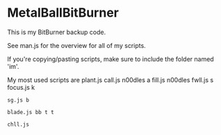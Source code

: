 # MetalBallBitBurner
This is my BitBurner backup code.

See man.js for the overview for all of my scripts.

If you're copying/pasting scripts, make sure to include the folder named 'im'.

My most used scripts are 
	plant.js
	call.js n00dles a
	fill.js n00dles
	fwll.js s
	focus.js k
	
	sg.js b
	
	blade.js bb t t
		
	chll.js
	
